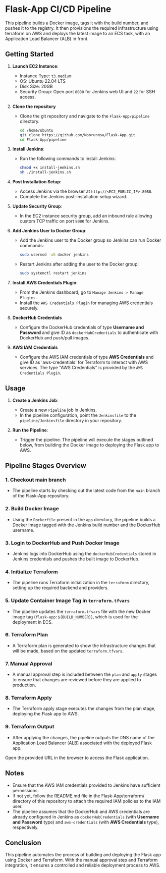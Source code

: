 # Flask-App CI/CD Pipeline

This pipeline builds a Docker image, tags it with the build number, and pushes it to the registry. It then provisions the required infrastructure using terraform on AWS and deploys the latest image to an ECS task, with an Application Load Balancer (ALB) in front.

## Getting Started

1. **Launch EC2 Instance**:
   - Instance Type: `t3.medium`
   - OS: Ubuntu 22.04 LTS
   - Disk Size: 20GB
   - Security Group: Open port `8080` for Jenkins web UI and `22` for SSH access.

2. **Clone the repository**
   - Clone the git repository and navigate to the `Flask-App/pipeline` directory.

      ```bash
      cd /home/ubuntu
      git clone https://github.com/Noorunnsa/Flask-App.git
      cd Flask-App/pipeline
     ```
2. **Install Jenkins**:
   - Run the following commands to install Jenkins:

     ```bash
     chmod +x install-jenkins.sh
     sh ./install-jenkins.sh
     ```

3. **Post Installation Setup**:
   - Access Jenkins via the browser at `http://<EC2_PUBLIC_IP>:8080`.
   - Complete the Jenkins post-installation setup wizard.

4. **Update Security Group**:
   - In the EC2 instance security group, add an inbound rule allowing custom TCP traffic on port `8080` for Jenkins.

5. **Add Jenkins User to Docker Group**:
   - Add the Jenkins user to the Docker group so Jenkins can run Docker commands:
     
     ```bash
     sudo usermod -aG docker jenkins
     ```

   - Restart Jenkins after adding the user to the Docker group:
     
     ```bash
     sudo systemctl restart jenkins 
     ```

6. **Install AWS Credentials Plugin**:
   - From the Jenkins dashboard, go to `Manage Jenkins > Manage Plugins`.
   - Install the `AWS Credentials Plugin` for managing AWS credentials securely.

7. **DockerHub Credentials**
   - Configure the DockerHub credentials of type **Username and Password** and give ID as `dockerHubCredentials` to authenticate with DockerHub and push/pull images. 

8. **AWS IAM Credentials**
   - Configure the AWS IAM credentials of type **AWS Credentials** and give ID as 'aws-credentials' for Terraform to interact with AWS services. The  type "AWS Credentials" is provided by the `AWS Credentials Plugin`.


## Usage

1. **Create a Jenkins Job**:
   - Create a new `Pipeline` job in Jenkins.
   - In the pipeline configuration, point the `Jenkinsfile` to the `pipeline/Jenkinsfile` directory in your repository.

2. **Run the Pipeline**:
   - Trigger the pipeline. The pipeline will execute the stages outlined below, from building the Docker image to deploying the Flask app to AWS.
  

## Pipeline Stages Overview
  
### 1. **Checkout main branch**
   - The pipeline starts by checking out the latest code from the `main` branch of the Flask-App repository.

### 2. **Build Docker Image**
   - Using the `Dockerfile` present in the `app` directory, the pipeline builds a Docker image tagged with the Jenkins build number and the DockerHub username.

### 3. **Login to DockerHub and Push Docker Image**
   - Jenkins logs into DockerHub using the `dockerHubCredentials` stored in Jenkins credentials and pushes the built image to DockerHub.

### 4. **Initialize Terraform**
   - The pipeline runs Terraform initialization in the `terraform` directory, setting up the required backend and providers.

### 5. **Update Container Image Tag in `terraform.tfvars`**
   - The pipeline updates the `terraform.tfvars` file with the new Docker image tag (`flask-app:${BUILD_NUMBER}`), which is used for the deployment in ECS.

### 6. **Terraform Plan**
   - A Terraform plan is generated to show the infrastructure changes that will be made, based on the updated `terraform.tfvars`.

### 7. **Manual Approval**
   - A manual approval step is included between the `plan` and `apply` stages to ensure that changes are reviewed before they are applied to production.

### 8. **Terraform Apply**
   - The Terraform apply stage executes the changes from the plan stage, deploying the Flask app to AWS.

### 9. **Terraform Output**
   - After applying the changes, the pipeline outputs the DNS name of the Application Load Balancer (ALB) associated with the deployed Flask app.
 
 Open the provided URL in the browser to access the Flask application.

## Notes

- Ensure that the AWS IAM credentials provided to Jenkins have sufficient permissions.
- If not yet, follow the README.md file in the Flask-App/terraform/ directory of this repository to attach the required IAM policies to the IAM user.
- The pipeline assumes that the DockerHub and AWS credentials are already configured in Jenkins as `dockerHubCredentials` (with **Username and Password** type) and `aws-credentials` (with **AWS Credentials** type), respectively.

## Conclusion

This pipeline automates the process of building and deploying the Flask app using Docker and Terraform. With the manual approval step and Terraform integration, it ensures a controlled and reliable deployment process to AWS.
